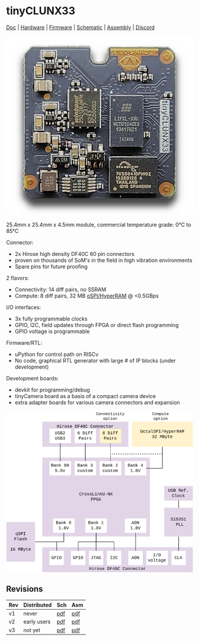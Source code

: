 # tinyCLUNX33

[Doc](https://tinyclunx33.tinyvision.ai/) |
[Hardware](https://github.com/tinyvision-ai-inc/tinyCLUNX33/tree/main/Hardware) |
[Firmware](https://github.com/tinyvision-ai-inc/tinyclunx33_zephyr_example) |
[Schematic](tinyCLUNX33_v2.0_Schematic.pdf) |
[Assembly](tinyCLUNX33_v2.0_Assembly.pdf) |
[Discord](https://discord.gg/yjVc6P3sCt)

![](images/som_v2.png)

25.4mm x 25.4mm x 4.5mm module, commercial temperature grade: 0°C to 85°C

Connector:
- 2x Hirose high density DF40C 60 pin connectors
- proven on thousands of SoM's in the field in high vibration environments
- Spare pins for future proofing

2 flavors:
- Connectivity: 14 diff pairs, no SSRAM
- Compute: 8 diff pairs, 32 MB [oSPI/HyperRAM](som_memory.md) @ <0.5GBps

I/O interfaces:
- 3x fully programmable clocks
- GPIO, I2C, field updates through FPGA or direct flash programming
- GPIO voltage is programmable

Firmware/RTL:
- uPython for control path on RISCv
- No code, graphical RTL generator with large # of IP blocks (under development)

Development boards:
- devkit for programming/debug
- tinyCamera board as a basis of a compact camera device
- extra adapter boards for various camera connectors and expansion

 ![](images/tinyclunx33_block_diagram.drawio.png)


## Revisions

| Rev | Distributed | Sch       | Asm       |
|-----|-------------|-----------|-----------|
| v1  | never       | [pdf][s1] | [pdf][a1] |
| v2  | early users | [pdf][s2] | [pdf][a2] |
| v3  | not yet     | [pdf][s3] | [pdf][a3] |

[s1]: tinyCLUNX33_v1.0_Schematic.pdf
[a1]: tinyCLUNX33_v1.0_Assembly.pdf
[s2]: tinyCLUNX33_v2.0_Schematic.pdf
[a2]: tinyCLUNX33_v2.0_Assembly.pdf
[s3]: tinyCLUNX33_v3.0_Schematic.pdf
[a3]: tinyCLUNX33_v3.0_Assembly.pdf
